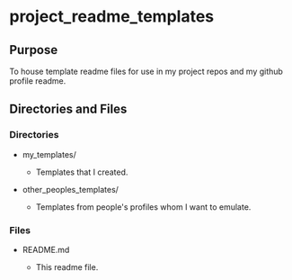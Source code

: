 # project_readme_templates

## Purpose

To house template readme files for use in my project repos and my github profile readme.

## Directories and Files

### Directories

- my_templates/

  - Templates that I created.

- other_peoples_templates/

  - Templates from people's profiles whom I want to emulate.

### Files

- README.md

  - This readme file.
